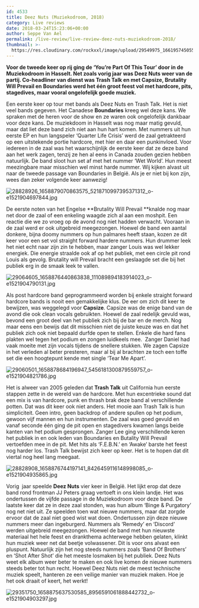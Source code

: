 ```yaml
---
id: 4533
title: Deez Nuts (Muziekodroom, 2018)
category: Live reviews
date: 2018-03-24T15:23:06+00:00
author: Seppe Van Ael
permalink: /live-review/live-review-deez-nuts-muziekodroom-2018/
thumbnail: >-
  https://res.cloudinary.com/rockxxl/image/upload/29549975_1661957450555737_545171925_n.jpg
---
```

**Voor de tweede keer op rij ging de ‘You’re Part Of This Tour’ door in de Muziekodroom in Hasselt. Net zoals vorig jaar was Deez Nuts weer van de partij. Co-headliner van dienst was Trash Talk en met Capsize, Brutality Will Prevail en Boundaries werd het één groot feest vol met hardcore, pits, stagedives, maar vooral ongelofelijk goede muziek.**

Een eerste keer op tour met bands als Deez Nuts en Trash Talk. Het is niet veel bands gegeven. Het Canadese **Boundaries** kreeg wel deze kans. We spraken met de heren voor de show en ze waren ook ongelofelijk dankbaar voor deze kans. De muziekdoom in Hasselt was nog maar matig gevuld, maar dat liet deze band zich niet aan hun hart komen. Met nummers uit hun eerste EP en hun langspeler ‘Quarter Life Crisis’ werd de zaal getrakteerd op een uitstekende portie hardcore, met hier en daar een punkinvloed. Voor iedereen in de zaal was het waarschijnlijk de eerste keer dat ze deze band aan het werk zagen, tenzij ze hen al eens in Canada zouden gezien hebben natuurlijk. De band sloot hun set af met het nummer ‘Wet World’. Hun meest meezingbare maar misschien wel minst harde nummer. Wij kijken alvast uit naar de tweede passage van Boundaries in België. Als je er niet bij kon zijn, wees dan zeker volgende keer aanwezig!

![28828926_1658879070863575_5218710997395371312_o-e1521904697844.jpg](https://res.cloudinary.com/rockxxl/image/upload/28828926_1658879070863575_5218710997395371312_o-e1521904697844.jpg)

De eerste noten van het Engelse **Brutality Will Prevail **knalde nog maar net door de zaal of een enkeling waagde zich al aan een moshpit. Een reactie die we zo vroeg op de avond nog niet hadden verwacht. Vooraan in de zaal werd er ook uitgebreid meegezongen. Hoewel de band een aantal donkere, bijna doomy nummers op hun palmares heeft staan, kozen ze dit keer voor een set vol straight forward hardere nummers. Hun drummer leek het niet echt naar zijn zin te hebben, maar zanger Louis was wel lekker energiek. Die energie straalde ook af op het publiek, met een circle pit rond Louis als gevolg. Brutality will Prevail bracht een geslaagde set die bij het publiek erg in de smaak leek te vallen.

![29064605_1658876440863838_111089894183914023_o-e1521904790131.jpg](https://res.cloudinary.com/rockxxl/image/upload/29064605_1658876440863838_111089894183914023_o-e1521904790131.jpg)

Als post hardcore band geprogrammeerd worden bij enkele straight forward hardcore bands is nooit een gemakkelijke klus. De eer om zich dit keer te bewijzen, was weggelegd voor **Capsize**. Capsize was de enige band van de avond die ook clean vocals gebruikten. Hoewel de zaal redelijk gevuld was, bevond een groot deel van het publiek zich bij de bar en de merch. Nog maar eens een bewijs dat dit misschien niet de juiste keuze was en dat het publiek zich ook niet bepaald durfde open te stellen. Enkele die hard fans plakten wel tegen het podium en zongen luidkeels mee.  Zanger Daniel had vaak moeite met zijn vocals tijdens de snellere stukken. We zagen Capsize in het verleden al beter presteren, maar al bij al brachten ze toch een toffe set die een hoogtepunt kende met single ‘Tear Me Apart’.

![29060501_1658878684196947_5456181300879559757_o-e1521904821786.jpg](https://res.cloudinary.com/rockxxl/image/upload/29060501_1658878684196947_5456181300879559757_o-e1521904821786.jpg)

Het is alweer van 2005 geleden dat **Trash Talk** uit California hun eerste stappen zette in de wereld van de hardcore. Met hun excentrieke sound dat een mix is van hardcore, punk en thrash brak deze band al verschillende potten. Dat was dit keer ook niet anders. Het mooie aan Trash Talk is hun simpliciteit. Geen intro, geen backdrop of andere spullen op het podium, gewoon vijf mannen en hun instrumenten. De zaal was goed gevuld en vanaf seconde één ging de pit open en stagedivers kwamen langs beide kanten van het podium gesprongen. Zanger Lee ging verschillende keren het publiek in en ook leden van Boundaries en Butality Will Prevail vertoefden mee in de pit. Met hits als ‘F.E.B.N.’ en ‘Awake’ barste het feest nog harder los. Trash Talk bewijst zich keer op keer. Het is te hopen dat dit viertal nog heel lang meegaat.

![28828908_1658876744197141_8426459116148998085_o-e1521904935865.jpg](https://res.cloudinary.com/rockxxl/image/upload/28828908_1658876744197141_8426459116148998085_o-e1521904935865.jpg)

Vorig  jaar speelde **Deez Nuts** vier keer in België. Het lijkt erop dat deze band rond frontman JJ Peters graag vertoeft in ons klein landje. Het was ondertussen de vijfde passage in de Muziekodroom voor deze band. De laatste keer dat ze in deze zaal stonden, was hun album ‘Binge & Purgatory’ nog net niet uit. Ze speelden toen wat nieuwe nummers, maar dat zorgde ervoor dat de zaal niet goed wist wat doen. Ondertussen zijn deze nieuwe nummers meer dan ingeburgerd. Nummers als ‘Remedy’ en ‘Discord’ werden uitgebreid meegezongen. Hoewel de band met hun nieuwste materiaal het hele feest en drankthema achterwege hebben gelaten, klinkt hun muziek weer net dat beetje volwassener. Dit is voor ons alvast een pluspunt. Natuurlijk zijn het nog steeds nummers zoals ‘Band Of Brothers’ en ‘Shot After Shot’ die het meeste losmaken bij het publiek. Deez Nuts weet elk album weer beter te maken en ook live komen de nieuwe nummers steeds beter tot hun recht. Hoewel Deez Nuts niet de meest technische muziek speelt, hanteren ze een veilige manier van muziek maken. Hoe je het ook draait of keert, het werkt!

![29351750_1658875637530585_8956591061888442732_o-e1521904903297.jpg](https://res.cloudinary.com/rockxxl/image/upload/29351750_1658875637530585_8956591061888442732_o-e1521904903297.jpg)